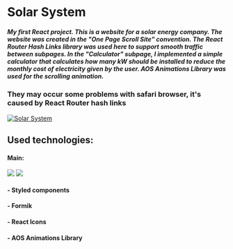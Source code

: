 # Solar System 
##### My first React project. This is a website for a solar energy company. The website was created in the "One Page Scroll Site" convention. The React Router Hash Links library was used here to support smooth traffic between subpages. In the "Calculator" subpage, I implemented a simple calculator that calculates how many kW should be installed to reduce the monthly cost of electricity given by the user. AOS Animations Library was used for the scrolling animation.



###  They may occur some problems with safari browser, it's caused by React Router hash links
[![Solar System](https://i.ibb.co/Lk4Ft5Q/solar-system.jpg "Solar System")](https://prime153.github.io/Solar-System-Website/ "Solar System")

## Used technologies: 
#### Main: 
![](https://i.ibb.co/CzYQ5s5/react.png) ![](https://i.ibb.co/txcX857/router.png)
#### - Styled components
#### - Formik
#### - React Icons
#### - AOS Animations Library




